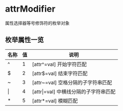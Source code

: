# attrModifier

属性选择器等号修饰符的枚举对象

## 枚举属性一览

名称 | 值 | 说明
---- | ---- | ----
^ | 1 | \[attr^=val] 开始字符匹配
$ | 2 | \[attr$=val] 结束字符匹配
~ | 3 | \[attr~=val] 空格分隔的子字符串匹配
\| | 4 | \[attr\|=val] 中横线分隔的子字符串匹配
\* | 5 | \[attr*=val] 模糊匹配
